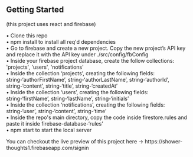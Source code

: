 <h2>Getting Started</h2> 
(this project uses react and firebase) </br>

•	Clone this repo </br>
•	npm install to install all req'd dependencies </br>
•	Go to firebase and create a new project. Copy the new project’s API key and replace it with the API key under ./src/config/fbConfig </br>
•	Inside your firebase project database, create the follow collections: 'projects', 'users', 'notifications' </br>
•	Inside the collection ‘projects’, creating the following fields: string-‘authorFirstName’, string-‘authorLastName’, string-‘authorId’, string-‘content’, string-‘title’, string-‘createdAt’ </br>
•	Inside the collection ‘users’, creating the following fields: string-‘firstName’, string-‘lastName’, string-‘initials’ </br>
•	Inside the collection ‘notifications’, creating the following fields: string-‘user’, string-‘content’, string-‘time’ </br>
•	Inside the repo's main directory, copy the code inside firestore.rules and paste it inside firebase-database-‘rules’ </br>
•	npm start to start the local server 
<p></p>
You can checkout the live preview of this project here -> https://shower-thoughts1.firebaseapp.com/signin
